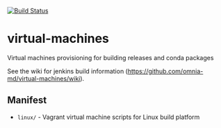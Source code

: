 [![Build Status](https://jenkins.choderalab.org/buildStatus/icon?job=omnia-virtual-machine-build)](https://jenkins.choderalab.org/job/omnia-virtual-machine-build/)

virtual-machines
================

Virtual machines provisioning for building releases and conda packages

See the wiki for jenkins build information (https://github.com/omnia-md/virtual-machines/wiki).

## Manifest
* `linux/` - Vagrant virtual machine scripts for Linux build platform
